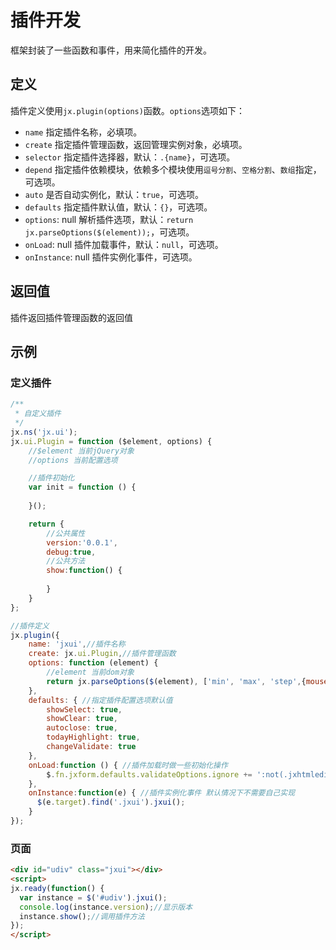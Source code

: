 # 插件开发

框架封装了一些函数和事件，用来简化插件的开发。

## 定义

插件定义使用`jx.plugin(options)`函数。`options`选项如下：

- `name`                指定插件名称，必填项。
- `create`              指定插件管理函数，返回管理实例对象，必填项。
- `selector`            指定插件选择器，默认：`.{name}`，可选项。
- `depend`              指定插件依赖模块，依赖多个模块使用`逗号分割`、`空格分割`、`数组`指定，可选项。
- `auto`                是否自动实例化，默认：`true`，可选项。
- `defaults`            指定插件默认值，默认：`{}`，可选项。
- `options`: null       解析插件选项，默认：`return jx.parseOptions($(element));`，可选项。
- `onLoad`: null        插件加载事件，默认：`null`，可选项。
- `onInstance`: null    插件实例化事件，可选项。

## 返回值

插件返回插件管理函数的返回值

## 示例

### 定义插件
```js
/**
 * 自定义插件
 */
jx.ns('jx.ui');
jx.ui.Plugin = function ($element, options) {
    //$element 当前jQuery对象
    //options 当前配置选项

    //插件初始化
    var init = function () {
        
    }();

    return {
        //公共属性
        version:'0.0.1',
        debug:true,
        //公共方法
        show:function() {
          
        }
    }
};

//插件定义
jx.plugin({
    name: 'jxui',//插件名称
    create: jx.ui.Plugin,//插件管理函数
    options: function (element) {
        //element 当前dom对象
        return jx.parseOptions($(element), ['min', 'max', 'step',{mousewheel: 'boolean'}]);
    },
    defaults: { //指定插件配置选项默认值
        showSelect: true,
        showClear: true,
        autoclose: true,
        todayHighlight: true,
        changeValidate: true
    },
    onLoad:function () { //插件加载时做一些初始化操作
        $.fn.jxform.defaults.validateOptions.ignore += ':not(.jxhtmleditor)';
    },
    onInstance:function(e) { //插件实例化事件 默认情况下不需要自己实现
      $(e.target).find('.jxui').jxui();
    }
});
```

### 页面
```html
<div id="udiv" class="jxui"></div>
<script>
jx.ready(function() {
  var instance = $('#udiv').jxui();
  console.log(instance.version);//显示版本
  instance.show();//调用插件方法
});
</script>
```